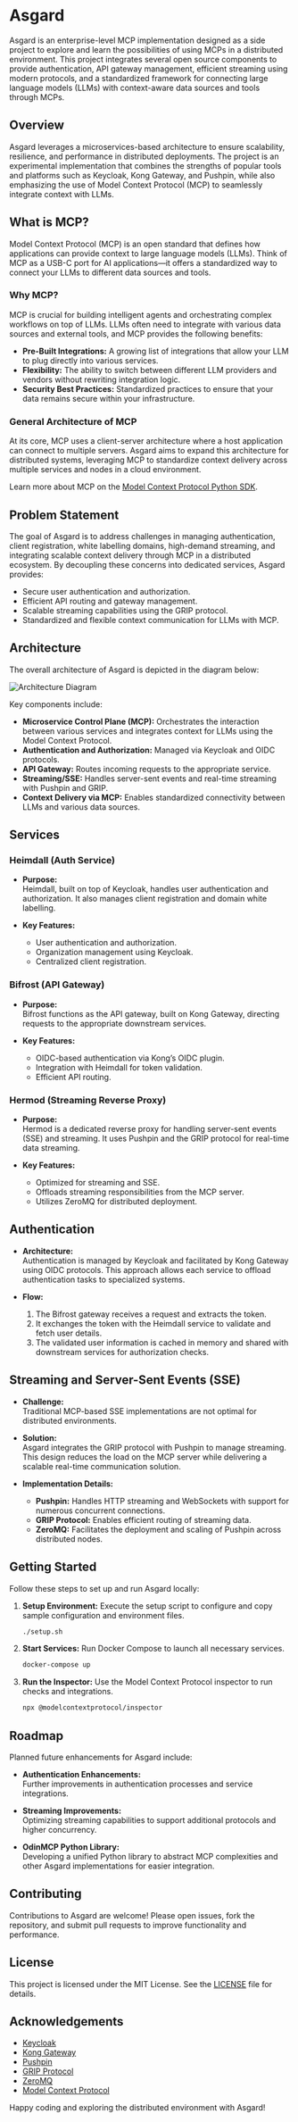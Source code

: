 # Asgard

Asgard is an enterprise-level MCP implementation designed as a side project to explore and learn the possibilities of using MCPs in a distributed environment. This project integrates several open source components to provide authentication, API gateway management, efficient streaming using modern protocols, and a standardized framework for connecting large language models (LLMs) with context-aware data sources and tools through MCPs.

## Overview

Asgard leverages a microservices-based architecture to ensure scalability, resilience, and performance in distributed deployments. The project is an experimental implementation that combines the strengths of popular tools and platforms such as Keycloak, Kong Gateway, and Pushpin, while also emphasizing the use of Model Context Protocol (MCP) to seamlessly integrate context with LLMs.

## What is MCP?

Model Context Protocol (MCP) is an open standard that defines how applications can provide context to large language models (LLMs). Think of MCP as a USB-C port for AI applications—it offers a standardized way to connect your LLMs to different data sources and tools. 

### Why MCP?

MCP is crucial for building intelligent agents and orchestrating complex workflows on top of LLMs. LLMs often need to integrate with various data sources and external tools, and MCP provides the following benefits:
- **Pre-Built Integrations:** A growing list of integrations that allow your LLM to plug directly into various services.
- **Flexibility:** The ability to switch between different LLM providers and vendors without rewriting integration logic.
- **Security Best Practices:** Standardized practices to ensure that your data remains secure within your infrastructure.

### General Architecture of MCP

At its core, MCP uses a client-server architecture where a host application can connect to multiple servers. Asgard aims to expand this architecture for distributed systems, leveraging MCP to standardize context delivery across multiple services and nodes in a cloud environment.

Learn more about MCP on the [Model Context Protocol Python SDK](https://github.com/modelcontextprotocol/python-sdk).

## Problem Statement

The goal of Asgard is to address challenges in managing authentication, client registration, white labelling domains, high-demand streaming, and integrating scalable context delivery through MCP in a distributed ecosystem. By decoupling these concerns into dedicated services, Asgard provides:
- Secure user authentication and authorization.
- Efficient API routing and gateway management.
- Scalable streaming capabilities using the GRIP protocol.
- Standardized and flexible context communication for LLMs with MCP.

## Architecture

The overall architecture of Asgard is depicted in the diagram below:

![Architecture Diagram](./docs/architecture.jpg)

Key components include:
- **Microservice Control Plane (MCP):** Orchestrates the interaction between various services and integrates context for LLMs using the Model Context Protocol.
- **Authentication and Authorization:** Managed via Keycloak and OIDC protocols.
- **API Gateway:** Routes incoming requests to the appropriate service.
- **Streaming/SSE:** Handles server-sent events and real-time streaming with Pushpin and GRIP.
- **Context Delivery via MCP:** Enables standardized connectivity between LLMs and various data sources.

## Services

### Heimdall (Auth Service)

- **Purpose:**  
  Heimdall, built on top of Keycloak, handles user authentication and authorization. It also manages client registration and domain white labelling.
  
- **Key Features:**  
  - User authentication and authorization.
  - Organization management using Keycloak.
  - Centralized client registration.

### Bifrost (API Gateway)

- **Purpose:**  
  Bifrost functions as the API gateway, built on Kong Gateway, directing requests to the appropriate downstream services.
  
- **Key Features:**  
  - OIDC-based authentication via Kong’s OIDC plugin.
  - Integration with Heimdall for token validation.
  - Efficient API routing.

### Hermod (Streaming Reverse Proxy)

- **Purpose:**  
  Hermod is a dedicated reverse proxy for handling server-sent events (SSE) and streaming. It uses Pushpin and the GRIP protocol for real-time data streaming.
  
- **Key Features:**  
  - Optimized for streaming and SSE.
  - Offloads streaming responsibilities from the MCP server.
  - Utilizes ZeroMQ for distributed deployment.

## Authentication

- **Architecture:**  
  Authentication is managed by Keycloak and facilitated by Kong Gateway using OIDC protocols. This approach allows each service to offload authentication tasks to specialized systems.

- **Flow:**  
  1. The Bifrost gateway receives a request and extracts the token.
  2. It exchanges the token with the Heimdall service to validate and fetch user details.
  3. The validated user information is cached in memory and shared with downstream services for authorization checks.

## Streaming and Server-Sent Events (SSE)

- **Challenge:**  
  Traditional MCP-based SSE implementations are not optimal for distributed environments.

- **Solution:**  
  Asgard integrates the GRIP protocol with Pushpin to manage streaming. This design reduces the load on the MCP server while delivering a scalable real-time communication solution.

- **Implementation Details:**  
  - **Pushpin:** Handles HTTP streaming and WebSockets with support for numerous concurrent connections.
  - **GRIP Protocol:** Enables efficient routing of streaming data.
  - **ZeroMQ:** Facilitates the deployment and scaling of Pushpin across distributed nodes.

## Getting Started

Follow these steps to set up and run Asgard locally:

1. **Setup Environment:**
   Execute the setup script to configure and copy sample configuration and environment files.
   ```bash
   ./setup.sh
   ```

2. **Start Services:**
   Run Docker Compose to launch all necessary services.
   ```bash
   docker-compose up
   ```

3. **Run the Inspector:**
   Use the Model Context Protocol inspector to run checks and integrations.
   ```bash
   npx @modelcontextprotocol/inspector
   ```

## Roadmap

Planned future enhancements for Asgard include:

- **Authentication Enhancements:**  
  Further improvements in authentication processes and service integrations.
  
- **Streaming Improvements:**  
  Optimizing streaming capabilities to support additional protocols and higher concurrency.
  
- **OdinMCP Python Library:**  
  Developing a unified Python library to abstract MCP complexities and other Asgard implementations for easier integration.

## Contributing

Contributions to Asgard are welcome! Please open issues, fork the repository, and submit pull requests to improve functionality and performance.

## License

This project is licensed under the MIT License. See the [LICENSE](LICENSE) file for details.

## Acknowledgements

- [Keycloak](https://www.keycloak.org/)
- [Kong Gateway](https://konghq.com/)
- [Pushpin](https://pushpin.org/)
- [GRIP Protocol](https://pushpin.org/docs/protocols/grip/)
- [ZeroMQ](https://zeromq.org/)
- [Model Context Protocol](https://github.com/modelcontextprotocol/python-sdk)

Happy coding and exploring the distributed environment with Asgard!
